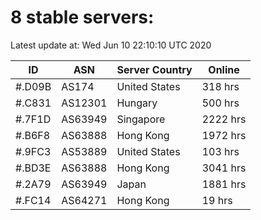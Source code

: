 # 8 stable servers:

Latest update at: Wed Jun 10 22:10:10 UTC 2020

| ID | ASN | Server Country | Online |
| -- | --- | -------------- | ------ |
| #.D09B | AS174 | United States | 318 hrs |
| #.C831 | AS12301 | Hungary | 500 hrs |
| #.7F1D | AS63949 | Singapore | 2222 hrs |
| #.B6F8 | AS63888 | Hong Kong | 1972 hrs |
| #.9FC3 | AS53889 | United States | 103 hrs |
| #.BD3E | AS63888 | Hong Kong | 3041 hrs |
| #.2A79 | AS63949 | Japan | 1881 hrs |
| #.FC14 | AS64271 | Hong Kong | 19 hrs |

